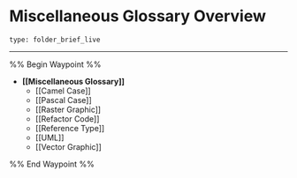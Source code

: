 # Miscellaneous Glossary Overview
 
```ccard
type: folder_brief_live
```
 
---

%% Begin Waypoint %%
- **[[Miscellaneous Glossary]]**
	- [[Camel Case]]
	- [[Pascal Case]]
	- [[Raster Graphic]]
	- [[Refactor Code]]
	- [[Reference Type]]
	- [[UML]]
	- [[Vector Graphic]]

%% End Waypoint %%